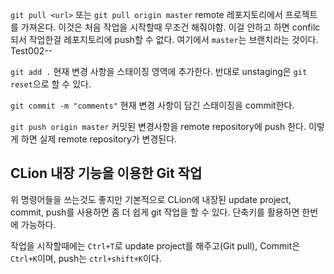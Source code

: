 `git pull <url>` 또는 `git pull origin master`
remote 레포지토리에서 프로젝트를 가져온다. 이것은 처음 작업을 시작할때 무조건 해줘야함. 이걸 안하고 하면 confilc되서 작업한걸 레포지토리에 push할 수 없다.
여기에서 `master`는 브랜치라는 것이다.
Test002--

`git add .`
현재 변경 사항을 스태이징 영역에 추가한다. 
반대로 unstaging은 `git reset`으로 할 수 있다.

`git commit -m "comments"`
현재 변경 사항이 담긴 스태이징을 commit한다.

`git push origin master`
커밋된 변경사항을 remote repository에 push 한다. 이렇게 하면 실제 remote repository가 변경된다.

## CLion 내장 기능을 이용한 Git 작업
위 명령어들을 쓰는것도 좋지만 기본적으로 CLion에 내장된 update project, commit, push를 사용하면 좀 더 쉽게 git 작업을 할 수 있다. 단축키를 활용하면 한번에 가능하다.

작업을 시작할때에는 `Ctrl+T`로 update project를 해주고(Git pull), Commit은 `Ctrl+K`이며,
push는 `ctrl+shift+K`이다.
